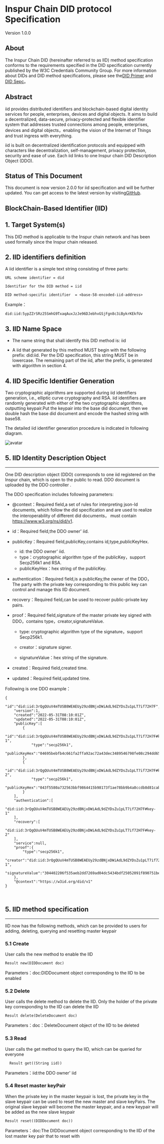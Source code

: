 # **Inspur Chain DID protocol Specification**

Version 1.0.0

About 
-----

​The Inspur Chain DID (hereinafter referred to as IID) method specification conforms to the requirements specified in the DID specification currently published by the W3C Credentials Community Group. For more information about DIDs and DID method specifications, please see the[DID Primer](https://github.com/WebOfTrustInfo/rebooting-the-web-of-trust-fall2017/blob/master/topics-and-advance-readings/did-primer.md) and [DID Sepc](https://w3c-ccg.github.io/did-spec/)。

Abstract
----

iid provides distributed identifiers and blockchain-based digital identity services for people, enterprises, devices and digital objects. It aims to build a decentralized, data-secure, privacy-protected and flexible identifier system that addresses trusted connections among people, enterprises, devices and digital objects，enabling the vision of the Internet of Things and trust ingress with everything.
  
iid is built on decentralized identification protocols and equipped with characters like decentralization, self-management, privacy protection, security and ease of use. Each iid links to one Inspur chain DID Description Object (DDO).

Status of This Document
--------

​This document is now version 2.0.0 for iid specification and will be further updated. You can get access to the latest version by visiting[GitHub](https://github.com/InspurIndustrialInternet/iid/tree/main/doc/en/).

BlockChain-Based Identifier (IID)
--------

## 1. Target System(s)

   This DID method is applicable to the Inspur chain network and has been used formally since the Inspur chain released.

## 2. IID identifiers definition

A iid identifier is a simple text string consisting of three parts:

```
URL scheme identifier = did

Identifier for the DID method = iid

DID method-specific identifier  = <base-58-encoded-iid-address>
```

Example：

```
did:iid:5ypZZrSRz25SmhG9TxaqAuxJzJe96DJebhvGSjFgn8c3iBykrKEkfUv
```

## 3. IID Name Space

- The name string that shall identify this DID method is: iid

- A iid that generated by this method MUST begin with the following prefix: did:iid. Per the DID specification, this string MUST be in lowercase. The remaining part of the iid, after the prefix, is generated with algorithm in section 4.


## 4. IID Specific Identifier Generation
Two cryptographic algorithms are supported during iid identifiers generation, i.e., elliptic curve cryptography and RSA. iid identifiers are randomly generated with either of the two cryptographic algorithms, outputting keypair.Put the keypair into the base did document, then we double hash the base did document and encode the hashed string with base58.

The detailed iid identifier generation procedure is indicated in following diagram.

![avatar](https://github.com/InspurIndustrialInternet/iid/tree/main/doc/en/picture/iid-generate.png)

## 5. IID Identity Description Object

-----------

One DID description object (DDO) corresponds to one iid registered on the Inspur chain, which is open to the public to read. DDO document is uploaded by the DDO controller .

The DDO specification includes following parameters:

-   @context：Required field,a set of rules for interpreting json-ld documents, which follow the did specification and are used to realize the interoperability of different did documents，
    must contain https://www.w3.org/ns/did/v1.
    
-   id：Required field,the DDO owner' iid.

-   publicKey：Required field,publicKey,contains id,type,publicKeyHex.
    -   id: the DDO owner' iid.
    -   type：cryptographic algorithm type of the publicKey，support Secp256k1 and  RSA.
    -   publicKeyHex：hex string of the publicKey.
    
-	authentication：Required field,is a publicKey,the owner of the DDO，The party with the private key corresponding to this public key can control and manage this IID document.

-	recovery：Required field,can be used to recover public-private key pairs.

-	proof：Required field,signature of the master private key signed with DDO，contains type，creator,signatureValue.
     -   type: cryptographic algorithm type of the signature，support Secp256k1.
	
	 -  creator：signature signer.
	
	 -  signatureValue：hex string of the signature.
	
-	created：Required field,created time.

-	updated：Required field,updated time.


Following is one DDO example：

```
{
    "id":"did:iid:3rQgQUuV4mTUSB8WEAEUy29zdBNjxDWiAdL9dZYDsZu1pLT7if72H7F",
    "version":1,
    "created":"2022-05-31T08:10:01Z",
    "updated":"2022-05-31T08:10:01Z",
    "publicKey":[
        {
            "id":"did:iid:3rQgQUuV4mTUSB8WEAEUy29zdBNjxDWiAdL9dZYDsZu1pLT7if72H7F#key-1",
            "type":"secp256k1",
            "publicKeyHex":"04695bebfb4c661fa2ffa92ac72a43dec3489546798fe08c294dd652b2231ca0a9e13a5e5f0a8cd336d455658866888adeb4638d99505c530df1ab43e38034dd3a"
        },
        {
            "id":"did:iid:3rQgQUuV4mTUSB8WEAEUy29zdBNjxDWiAdL9dZYDsZu1pLT7if72H7F#key-2",
            "type":"secp256k1",
            "publicKeyHex":"043f5580a732563bbf9864415b98173f1ae78bb9b4a8ccdb8d81cab2fe15f4fd5e90efe881517f05773efc2eafdea3563e712563b1a4a687f66b8b0674bb1cbbde"
        }
    ],
    "authentication":[
        "did:iid:3rQgQUuV4mTUSB8WEAEUy29zdBNjxDWiAdL9dZYDsZu1pLT7if72H7F#key-1"
    ],
    "recovery":[
        "did:iid:3rQgQUuV4mTUSB8WEAEUy29zdBNjxDWiAdL9dZYDsZu1pLT7if72H7F#key-2"
    ],
    "service":null,
    "proof":{
        "type":"secp256k1",
        "creator":"did:iid:3rQgQUuV4mTUSB8WEAEUy29zdBNjxDWiAdL9dZYDsZu1pLT7if72H7F#keys-1",
        "signatureValue":"304402206f535aeb2dd7269ad04dc5434bdf25052091f890751be8abb0b385fea7170d3602207a6717bfc92e9fa38c6aa8253b398fbbd72dad02e2903d130130fc33ab36711e"
    },
    "@context":"https://w3id.org/did/v1"
}



```


## 5. IID method specification

--------

IID now has the following methods, which can be provided to users for adding, deleting, querying and resetting master keypair

### 5.1 Create

User calls the new method to enable the IID

```
Result new(DIDDocument doc)
```

Parameters：doc:DIDDocument object corresponding to the IID to be enabled

### 5.2 Delete

User calls the delete method to delete the IID. Only the holder of the private key corresponding to the IID can delete the IID

```
Result delete(DeleteDocument doc)
```

Parameters：doc：DeleteDocument object of the IID to be deleted

### 5.3 Read

User calls the get method to query the IID, which can be queried for everyone

```
  Result get((String iid))
```

Parameters：iid:the DDO owner' iid


### 5.4 Reset master keyPair

When the private key in the master keypair is lost, the private key in the slave keypair can be used to reset the new master and slave keyPairs.
The original slave  keypair will become the master keypair, and a new keypair will be added as the new slave keypair

```
Result reset((DIDDocument doc))
```

Parameters：doc:The DIDDocument object corresponding to the IID of the lost master key pair that to reset with
